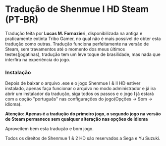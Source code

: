 # Tradução de Shenmue I HD Steam (PT-BR)

Tradução feita por **Lucas M. Fornazieri**, disponibilizada na antiga e praticamente extinta Tribo Gamer, no qual não é mais possível de obter esta tradução como outras.
Tradução funciona perfeitamente na versão de Steam, sem travamentos até o momento dos meus últimos testes(jogatinas), tradução tem um leve toque de brasilidade,
mas nada que interfira na experiência do jogo. 

### Instalação

Depois de baixar o arquivo .exe e o jogo Shenmue I & II HD estiver instalado, apenas faça funcionar o arquivo no modo administrador e já ira abrir um instalador da tradução, siga todos os passos e o jogo I já estará com a opção "português" nas configurações do jogo(Opções -> Som -> idioma). 

**Atenção: Apenas é a tradução do primeiro jogo, o segundo jogo na versão de Steam permanece sem qualquer alteração nas opções de idioma**

Aproveitem bem esta tradução e bom jogo.
      
Todos os direitos de Shenmue 1 & 2 HD são reservados a Sega e Yu Suzuki. 
